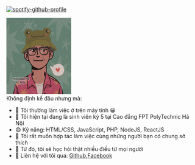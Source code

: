 [![spotify-github-profile](https://spotify-github-profile.vercel.app/api/view?uid=317tooel6kyz5mzkmhsdzvzidkcu&cover_image=true&theme=novatorem&show_offline=false&background_color=121212&interchange=false&bar_color=53b14f&bar_color_cover=false)](https://spotify-github-profile.vercel.app/api/view?uid=317tooel6kyz5mzkmhsdzvzidkcu&redirect=true)
<div>
  <img width="170" height="200" src="./img/tao.png">
<div>
  Không định kể đâu nhưng mà:

- 🔭 Tôi thường làm việc ở trên máy tính 😀
- 🌱 Tôi hiện tại đang là sinh viên kỳ 5 tại Cao đẳng FPT PolyTechnic Hà Nội
- 😄 Kỹ năng: HTML/CSS, JavaScript, PHP, NodeJS, ReactJS
- 👯 Tôi rất muốn hợp tác làm việc cùng những người bạn có chung sở thích
- 🤔 Từ đó, tôi sẽ học hỏi thật nhiều điều từ mọi người
- 💬 Liên hệ với tôi qua: [Github](https://github.com),[Facebook]([https://www.facebook.com/cheese.tahhn/])
</div>

</div>
